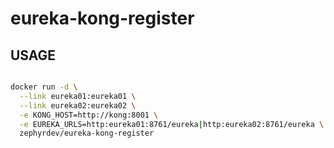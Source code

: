 # eureka-kong-register

## USAGE

```bash

docker run -d \
  --link eureka01:eureka01 \
  --link eureka02:eureka02 \
  -e KONG_HOST=http://kong:8001 \
  -e EUREKA_URLS=http:eureka01:8761/eureka|http:eureka02:8761/eureka \
  zephyrdev/eureka-kong-register
  
```
